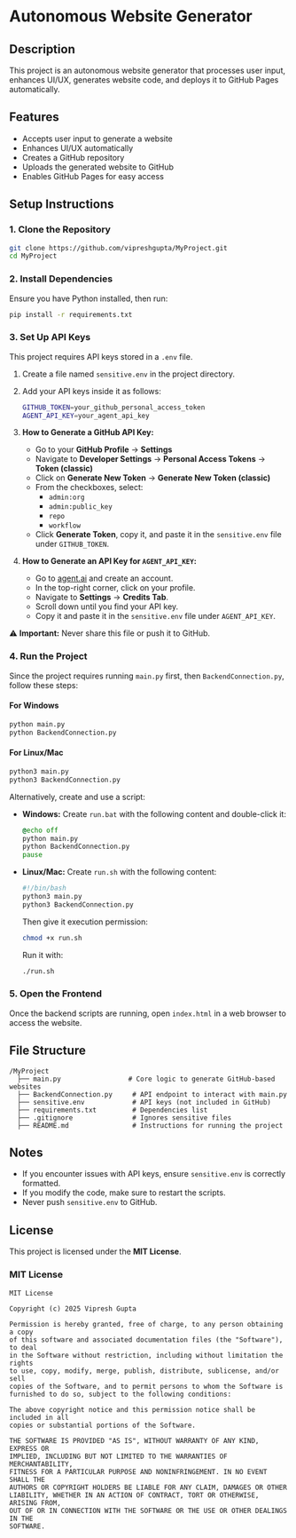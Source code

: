 # Autonomous Website Generator

## Description
This project is an autonomous website generator that processes user input, enhances UI/UX, generates website code, and deploys it to GitHub Pages automatically.

## Features
- Accepts user input to generate a website
- Enhances UI/UX automatically
- Creates a GitHub repository
- Uploads the generated website to GitHub
- Enables GitHub Pages for easy access

## Setup Instructions

### 1. Clone the Repository
```sh
git clone https://github.com/vipreshgupta/MyProject.git
cd MyProject
```

### 2. Install Dependencies
Ensure you have Python installed, then run:
```sh
pip install -r requirements.txt
```

### 3. Set Up API Keys
This project requires API keys stored in a `.env` file.

1. Create a file named `sensitive.env` in the project directory.
2. Add your API keys inside it as follows:
   ```sh
   GITHUB_TOKEN=your_github_personal_access_token
   AGENT_API_KEY=your_agent_api_key
   ```
3. **How to Generate a GitHub API Key:**
   - Go to your **GitHub Profile** → **Settings**
   - Navigate to **Developer Settings** → **Personal Access Tokens** → **Token (classic)**
   - Click on **Generate New Token** → **Generate New Token (classic)**
   - From the checkboxes, select:
     - `admin:org`
     - `admin:public_key`
     - `repo`
     - `workflow`
   - Click **Generate Token**, copy it, and paste it in the `sensitive.env` file under `GITHUB_TOKEN`.

4. **How to Generate an API Key for `AGENT_API_KEY`:**
   - Go to [agent.ai](https://agent.ai) and create an account.
   - In the top-right corner, click on your profile.
   - Navigate to **Settings** → **Credits Tab**.
   - Scroll down until you find your API key.
   - Copy it and paste it in the `sensitive.env` file under `AGENT_API_KEY`.

⚠️ **Important:** Never share this file or push it to GitHub.

### 4. Run the Project
Since the project requires running `main.py` first, then `BackendConnection.py`, follow these steps:

#### **For Windows**
```sh
python main.py
python BackendConnection.py
```

#### **For Linux/Mac**
```sh
python3 main.py
python3 BackendConnection.py
```

Alternatively, create and use a script:

- **Windows:** Create `run.bat` with the following content and double-click it:
  ```bat
  @echo off
  python main.py
  python BackendConnection.py
  pause
  ```
- **Linux/Mac:** Create `run.sh` with the following content:
  ```sh
  #!/bin/bash
  python3 main.py
  python3 BackendConnection.py
  ```
  Then give it execution permission:
  ```sh
  chmod +x run.sh
  ```
  Run it with:
  ```sh
  ./run.sh
  ```

### 5. Open the Frontend
Once the backend scripts are running, open `index.html` in a web browser to access the website.

## File Structure
```
/MyProject
  ├── main.py                 # Core logic to generate GitHub-based websites
  ├── BackendConnection.py     # API endpoint to interact with main.py
  ├── sensitive.env            # API keys (not included in GitHub)
  ├── requirements.txt         # Dependencies list
  ├── .gitignore               # Ignores sensitive files
  ├── README.md                # Instructions for running the project
```

## Notes
- If you encounter issues with API keys, ensure `sensitive.env` is correctly formatted.
- If you modify the code, make sure to restart the scripts.
- Never push `sensitive.env` to GitHub.

## License
This project is licensed under the **MIT License**.

### MIT License
```
MIT License

Copyright (c) 2025 Vipresh Gupta

Permission is hereby granted, free of charge, to any person obtaining a copy
of this software and associated documentation files (the "Software"), to deal
in the Software without restriction, including without limitation the rights
to use, copy, modify, merge, publish, distribute, sublicense, and/or sell
copies of the Software, and to permit persons to whom the Software is
furnished to do so, subject to the following conditions:

The above copyright notice and this permission notice shall be included in all
copies or substantial portions of the Software.

THE SOFTWARE IS PROVIDED "AS IS", WITHOUT WARRANTY OF ANY KIND, EXPRESS OR
IMPLIED, INCLUDING BUT NOT LIMITED TO THE WARRANTIES OF MERCHANTABILITY,
FITNESS FOR A PARTICULAR PURPOSE AND NONINFRINGEMENT. IN NO EVENT SHALL THE
AUTHORS OR COPYRIGHT HOLDERS BE LIABLE FOR ANY CLAIM, DAMAGES OR OTHER
LIABILITY, WHETHER IN AN ACTION OF CONTRACT, TORT OR OTHERWISE, ARISING FROM,
OUT OF OR IN CONNECTION WITH THE SOFTWARE OR THE USE OR OTHER DEALINGS IN THE
SOFTWARE.
```

